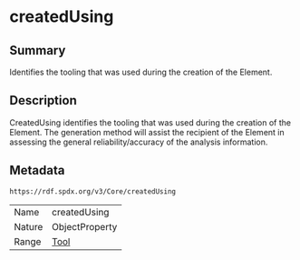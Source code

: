 <!-- Automatically generated by spec-parser v2.0.0 on 2024-01-12T14:00:21.817658+00:00 -->
<!-- SPDX-License-Identifier: Community-Spec-1.0 -->

# createdUsing

## Summary

Identifies the tooling that was used during the creation of the Element.


## Description

CreatedUsing identifies the tooling that was used during the creation of the Element.
The generation method will assist the recipient of the Element in assessing
the general reliability/accuracy of the analysis information.


## Metadata

`https://rdf.spdx.org/v3/Core/createdUsing`


| | |
|---|---|
| Name | createdUsing |
| Nature | ObjectProperty |
| Range | [Tool](../Classes/Tool.md) |





